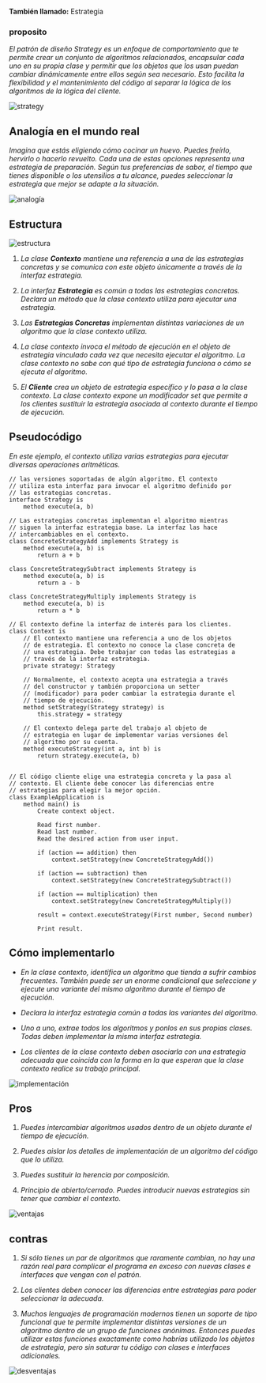 
**También llamado:** Estrategia

### proposito
_El patrón de diseño *Strategy* es un enfoque de comportamiento que te permite crear un conjunto de algoritmos relacionados, encapsular cada uno en su propia clase y permitir que los objetos que los usan puedan cambiar dinámicamente entre ellos según sea necesario. Esto facilita la flexibilidad y el mantenimiento del código al separar la lógica de los algoritmos de la lógica del cliente._

![strategy](https://th.bing.com/th/id/R.06300a3d6e4e5aa943a8f69b052fa6ff?rik=AECDwYm%2f3bF2eA&pid=ImgRaw&r=0)

## Analogía en el mundo real

_Imagina que estás eligiendo cómo cocinar un huevo. Puedes freírlo, hervirlo o hacerlo revuelto. Cada una de estas opciones representa una estrategia de preparación. Según tus preferencias de sabor, el tiempo que tienes disponible o los utensilios a tu alcance, puedes seleccionar la estrategia que mejor se adapte a la situación._

![analogía](https://files.oaiusercontent.com/file-F8obTgMTqRET4ecapPTsdV?se=2024-12-06T00%3A15%3A52Z&sp=r&sv=2024-08-04&sr=b&rscc=max-age%3D604800%2C%20immutable%2C%20private&rscd=attachment%3B%20filename%3Ded2e66b0-c58f-4a3c-96b6-e8effe46b975.webp&sig=5Vjb9upKDnW%2BPupn0DEOgL3Z%2BI9W7f/zLMssK%2BhBB9U%3D)

## Estructura
![estructura](https://refactoring.guru/images/patterns/diagrams/strategy/structure-indexed.png?id=ff55c5a6273cf82a5667f3cab5b605c7)

1. _La clase **Contexto** mantiene una referencia a una de las estrategias concretas y se comunica con este objeto únicamente a través de la interfaz estrategia._

2.  _La interfaz **Estrategia** es común a todas las estrategias concretas. Declara un método que la clase contexto utiliza para ejecutar una estrategia._

3.  _Las **Estrategias Concretas** implementan distintas variaciones de un algoritmo que la clase contexto utiliza._

4.  _La clase contexto invoca el método de ejecución en el objeto de estrategia vinculado cada vez que necesita ejecutar el algoritmo. La clase contexto no sabe con qué tipo de estrategia funciona o cómo se ejecuta el algoritmo._

5.  _El **Cliente** crea un objeto de estrategia específico y lo pasa a la clase contexto. La clase contexto expone un modificador set que permite a los clientes sustituir la estrategia asociada al contexto durante el tiempo de ejecución._

## Pseudocódigo
_En este ejemplo, el contexto utiliza varias estrategias para ejecutar diversas operaciones aritméticas._

```// La interfaz estrategia declara operaciones comunes a todas
// las versiones soportadas de algún algoritmo. El contexto
// utiliza esta interfaz para invocar el algoritmo definido por
// las estrategias concretas.
interface Strategy is
    method execute(a, b)

// Las estrategias concretas implementan el algoritmo mientras
// siguen la interfaz estrategia base. La interfaz las hace
// intercambiables en el contexto.
class ConcreteStrategyAdd implements Strategy is
    method execute(a, b) is
        return a + b

class ConcreteStrategySubtract implements Strategy is
    method execute(a, b) is
        return a - b

class ConcreteStrategyMultiply implements Strategy is
    method execute(a, b) is
        return a * b

// El contexto define la interfaz de interés para los clientes.
class Context is
    // El contexto mantiene una referencia a uno de los objetos
    // de estrategia. El contexto no conoce la clase concreta de
    // una estrategia. Debe trabajar con todas las estrategias a
    // través de la interfaz estrategia.
    private strategy: Strategy

    // Normalmente, el contexto acepta una estrategia a través
    // del constructor y también proporciona un setter
    // (modificador) para poder cambiar la estrategia durante el
    // tiempo de ejecución.
    method setStrategy(Strategy strategy) is
        this.strategy = strategy

    // El contexto delega parte del trabajo al objeto de
    // estrategia en lugar de implementar varias versiones del
    // algoritmo por su cuenta.
    method executeStrategy(int a, int b) is
        return strategy.execute(a, b)


// El código cliente elige una estrategia concreta y la pasa al
// contexto. El cliente debe conocer las diferencias entre
// estrategias para elegir la mejor opción.
class ExampleApplication is
    method main() is
        Create context object.

        Read first number.
        Read last number.
        Read the desired action from user input.

        if (action == addition) then
            context.setStrategy(new ConcreteStrategyAdd())

        if (action == subtraction) then
            context.setStrategy(new ConcreteStrategySubtract())

        if (action == multiplication) then
            context.setStrategy(new ConcreteStrategyMultiply())

        result = context.executeStrategy(First number, Second number)

        Print result.
```
## Cómo implementarlo

- _En la clase contexto, identifica un algoritmo que tienda a sufrir cambios frecuentes. También puede ser un enorme condicional que seleccione y ejecute una variante del mismo algoritmo durante el tiempo de ejecución._

- _Declara la interfaz estrategia común a todas las variantes del algoritmo._

- _Uno a uno, extrae todos los algoritmos y ponlos en sus propias clases. Todas deben implementar la misma interfaz estrategia._

- _Los clientes de la clase contexto deben asociarla con una estrategia adecuada que coincida con la forma en la que esperan que la clase contexto realice su trabajo principal._

![implementación](https://th.bing.com/th/id/OIP.BSdPVU1Z7eNM5Gr_VF8hGgAAAA?rs=1&pid=ImgDetMain)

## Pros

 1. _Puedes intercambiar algoritmos usados dentro de un objeto durante el tiempo de ejecución._

 2. _Puedes aislar los detalles de implementación de un algoritmo del código que lo utiliza._

 3. _Puedes sustituir la herencia por composición._

 4. _Principio de abierto/cerrado. Puedes introducir nuevas estrategias sin tener que cambiar el contexto._

![ventajas](https://krative.digital/content/images/2023/06/Strategy-1.png)

## contras

 1. _Si sólo tienes un par de algoritmos que raramente cambian, no hay una razón real para complicar el programa en exceso con nuevas clases e interfaces que vengan con el patrón._

 2. _Los clientes deben conocer las diferencias entre estrategias para poder seleccionar la adecuada._

 3. _Muchos lenguajes de programación modernos tienen un soporte de tipo funcional que te permite implementar distintas versiones de un algoritmo dentro de un grupo de funciones anónimas. 
 Entonces puedes utilizar estas funciones exactamente como habrías utilizado los objetos de estrategia, pero sin saturar tu código con clases e interfaces adicionales._

![desventajas](https://media.istockphoto.com/vectors/like-and-dislike-icons-set-thumb-up-symbol-finger-up-icon-like-and-vector-id1158443058?k=20&m=1158443058&s=170667a&w=0&h=MFgFP-4y4KmKgxOml7rp7EiSH4W6bRvN7Uh4zINfze0=)

